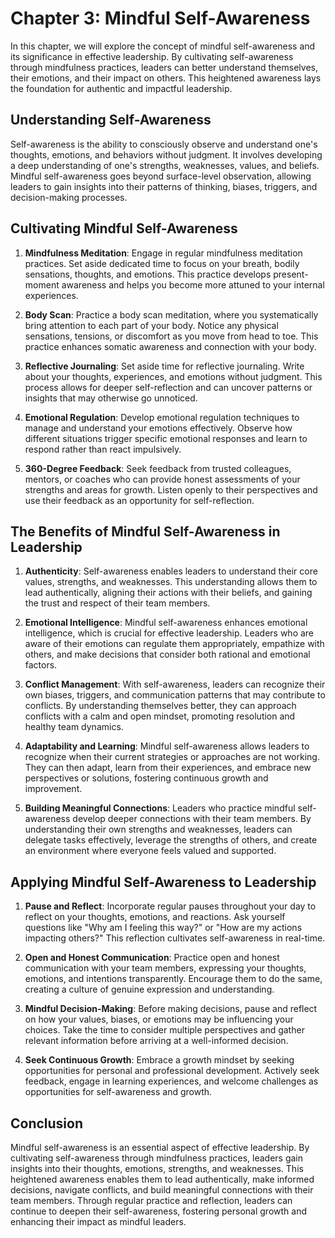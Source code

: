 Chapter 3: Mindful Self-Awareness
=================================

In this chapter, we will explore the concept of mindful self-awareness and its significance in effective leadership. By cultivating self-awareness through mindfulness practices, leaders can better understand themselves, their emotions, and their impact on others. This heightened awareness lays the foundation for authentic and impactful leadership.

Understanding Self-Awareness
----------------------------

Self-awareness is the ability to consciously observe and understand one's thoughts, emotions, and behaviors without judgment. It involves developing a deep understanding of one's strengths, weaknesses, values, and beliefs. Mindful self-awareness goes beyond surface-level observation, allowing leaders to gain insights into their patterns of thinking, biases, triggers, and decision-making processes.

Cultivating Mindful Self-Awareness
----------------------------------

1. **Mindfulness Meditation**: Engage in regular mindfulness meditation practices. Set aside dedicated time to focus on your breath, bodily sensations, thoughts, and emotions. This practice develops present-moment awareness and helps you become more attuned to your internal experiences.

2. **Body Scan**: Practice a body scan meditation, where you systematically bring attention to each part of your body. Notice any physical sensations, tensions, or discomfort as you move from head to toe. This practice enhances somatic awareness and connection with your body.

3. **Reflective Journaling**: Set aside time for reflective journaling. Write about your thoughts, experiences, and emotions without judgment. This process allows for deeper self-reflection and can uncover patterns or insights that may otherwise go unnoticed.

4. **Emotional Regulation**: Develop emotional regulation techniques to manage and understand your emotions effectively. Observe how different situations trigger specific emotional responses and learn to respond rather than react impulsively.

5. **360-Degree Feedback**: Seek feedback from trusted colleagues, mentors, or coaches who can provide honest assessments of your strengths and areas for growth. Listen openly to their perspectives and use their feedback as an opportunity for self-reflection.

The Benefits of Mindful Self-Awareness in Leadership
----------------------------------------------------

1. **Authenticity**: Self-awareness enables leaders to understand their core values, strengths, and weaknesses. This understanding allows them to lead authentically, aligning their actions with their beliefs, and gaining the trust and respect of their team members.

2. **Emotional Intelligence**: Mindful self-awareness enhances emotional intelligence, which is crucial for effective leadership. Leaders who are aware of their emotions can regulate them appropriately, empathize with others, and make decisions that consider both rational and emotional factors.

3. **Conflict Management**: With self-awareness, leaders can recognize their own biases, triggers, and communication patterns that may contribute to conflicts. By understanding themselves better, they can approach conflicts with a calm and open mindset, promoting resolution and healthy team dynamics.

4. **Adaptability and Learning**: Mindful self-awareness allows leaders to recognize when their current strategies or approaches are not working. They can then adapt, learn from their experiences, and embrace new perspectives or solutions, fostering continuous growth and improvement.

5. **Building Meaningful Connections**: Leaders who practice mindful self-awareness develop deeper connections with their team members. By understanding their own strengths and weaknesses, leaders can delegate tasks effectively, leverage the strengths of others, and create an environment where everyone feels valued and supported.

Applying Mindful Self-Awareness to Leadership
---------------------------------------------

1. **Pause and Reflect**: Incorporate regular pauses throughout your day to reflect on your thoughts, emotions, and reactions. Ask yourself questions like "Why am I feeling this way?" or "How are my actions impacting others?" This reflection cultivates self-awareness in real-time.

2. **Open and Honest Communication**: Practice open and honest communication with your team members, expressing your thoughts, emotions, and intentions transparently. Encourage them to do the same, creating a culture of genuine expression and understanding.

3. **Mindful Decision-Making**: Before making decisions, pause and reflect on how your values, biases, or emotions may be influencing your choices. Take the time to consider multiple perspectives and gather relevant information before arriving at a well-informed decision.

4. **Seek Continuous Growth**: Embrace a growth mindset by seeking opportunities for personal and professional development. Actively seek feedback, engage in learning experiences, and welcome challenges as opportunities for self-awareness and growth.

Conclusion
----------

Mindful self-awareness is an essential aspect of effective leadership. By cultivating self-awareness through mindfulness practices, leaders gain insights into their thoughts, emotions, strengths, and weaknesses. This heightened awareness enables them to lead authentically, make informed decisions, navigate conflicts, and build meaningful connections with their team members. Through regular practice and reflection, leaders can continue to deepen their self-awareness, fostering personal growth and enhancing their impact as mindful leaders.
